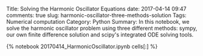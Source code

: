 ﻿Title: Solving the Harmonic Oscillator Equations
date: 2017-04-14 09:47
comments: true
slug: harmonic-oscillator-three-methods-solution
Tags: Numerical computation
Category: Python
Summary: In this notebook, we solve the harmonic oscillator problem using three different methods: sympy, our own finite difference solution and scipy's integrated ODE solving tools. 

{% notebook 20170414_HarmonicOscillator.ipynb cells[:] %}
